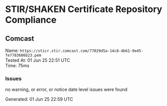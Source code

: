 # STIR/SHAKEN Certificate Repository Compliance

## Comcast

Name: `https://sticr.stir.comcast.com/77029d5a-14c8-4b61-9e45-fe7783686b23.pem`\
Tested At: 01 Jun 25 22:51 UTC\
Time: 75ms

### Issues

no warning, or error, or notice date level issues were found

Generated: 01 Jun 25 22:59 UTC